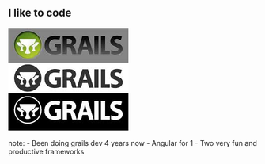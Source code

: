##  I like to code

![Grails Logo](img/grails-logo.jpeg "Grails is pretty dope")

note:
    - Been doing grails dev 4 years now
    - Angular for 1
    - Two very fun and productive frameworks
